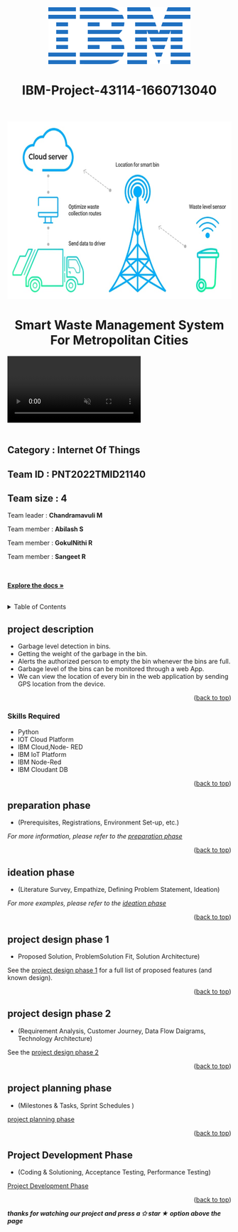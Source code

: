 <!-- Improved compatibility of back to top link: See: https://github.com/IBM-EPBL/IBM-Project-29695-1660128572 -->
<a name="readme-top"></a>
<!--
*** Thanks for checking out the Best-README-Template. If you have a suggestion
*** that would make this better, please fork the repo and create a pull request
*** or simply open an issue with the t  arhhdhgggggvhag "enhancement".
*** Don't forget to give the project a star!
*** Thanks again! Now go create something AMAZING! :D
-->



<!-- PROJECT SHIELDS -->
<!--
*** I'm using markdown "reference style" links for readability.
*** Reference links are enclosed in brackets [ ] instead of parentheses ( ).
*** See the bottom of this document for the declaration of the reference variables
*** for contributors-url, forks-url, etc. This is an optional, concise syntax you may use.
*** https://www.markdownguide.org/basic-syntax/#reference-style-links
-->




<!-- PROJECT LOGO -->
<br />
<br />
<div align="center">
<img src="https://github.com/Arunprasath2002/Smart-Waste-Management-System-For-Metropolitan-Cities/blob/main/IBM_logo.svg.png" alt="Logo" width="320" height="128" style="max-width: 100%;">
  </a>


  <h1 align="center">IBM-Project-43114-1660713040</h1>
  
  <br />
<br />
<div align="center">
<img src="https://github.com/Arunprasath2002/Smart-Waste-Management-System-For-Metropolitan-Cities/blob/main/smart%20waste%20management%20for%20metropolitan%20cities.jpg" alt="Logo" width="700" height="400" style="max-width: 100%;">
  </a>
 

  <p align="center">
    <h1>Smart Waste Management System For Metropolitan Cities</h1>
    <div align="left">
    <video src="https://user-images.githubusercontent.com/114855932/197398151-8f971945-c7da-4286-9b66-31cb02a43abf.mp4" data-canonical-src="https://user-images.githubusercontent.com/114855932/197398151-8f971945-c7da-4286-9b66-31cb02a43abf.mp4" controls="controls" muted="muted" class="d-block rounded-bottom-2 border-top width-fit" style="max-height:640px;">

  </video>
    <br />
     <br />
    <div align="left">
   <h2>Category : <strong>Internet Of Things</strong> </h2>
  <h2>Team ID : <strong>PNT2022TMID21140</strong></h2>
  <h2>Team size : <strong>4</strong></h2>
      <p>Team leader : <strong>Chandramavuli M</strong></p>
      <p>Team member : <strong>Abilash S</strong></p>
      <p>Team member : <strong>GokulNithi R</strong></p>
      <p>Team member : <strong>Sangeet R</strong></p>
   <br />
    <br />
    <a href="https://github.com/IBM-EPBL/IBM-Project-29695-1660128572"><strong>Explore the docs »</strong></a>
    <br />
    <br />
   
  </p>
</div>



<!-- TABLE OF CONTENTS -->
<details>
  <summary>Table of Contents</summary>
  <ol>
    <li>
      <a href="#Project Description:">Project Description:t</a>
      <ul>
        <li><a href="#Skills Required:">Skills Required:</a></li>
      </ul>
    </li>
    <li>
      <a href="#preparation phase">preparation phase</a>
      </li>
    <li><a href="#ideation phase">ideation phase</a></li>
    <li><a href="#project design phase 1">project design phase 1</a></li>
    <li><a href="#project design phase 2">project design phase 2</a></li>
    <li><a href="#project planning phase">project planning phase</a></li>
    <li><a href="#project development phase">project development phase</a></li>
   </ol>
</details>



<!-- ABOUT THE PROJECT -->
## project description



* Garbage level detection in bins.
* Getting the weight of the garbage in the bin. 
* Alerts the authorized person to empty the bin whenever the bins are full.
* Garbage level of the bins can be monitored through a web App.
* We can view the location of every bin in the web application by sending GPS location from the device.



<p align="right">(<a href="#readme-top">back to top</a>)</p>



### Skills Required

* Python
* IOT Cloud Platform 
* IBM Cloud,Node- RED
* IBM IoT Platform
* IBM Node-Red
* IBM Cloudant DB

<p align="right">(<a href="#readme-top">back to top</a>)</p>



<!-- GETTING STARTED -->
## preparation phase

* (Prerequisites, Registrations,
Environment Set-up, etc.)

_For more information, please refer to the [preparation phase](https://github.com/IBM-EPBL/IBM-Project-29695-1660128572/tree/main/Ideation_Phase)_

<p align="right">(<a href="#readme-top">back to top</a>)</p>


<!-- USAGE EXAMPLES -->
## ideation phase

* (Literature
Survey, Empathize, Defining
Problem Statement, Ideation)

_For more examples, please refer to the [ideation phase](https://github.com/IBM-EPBL/IBM-Project-43114-1660713040/tree/main/Ideation%20Phase)_

<p align="right">(<a href="#readme-top">back to top</a>)</p>



<!-- ROADMAP -->
## project design phase 1

* Proposed Solution, ProblemSolution Fit, Solution Architecture)

See the [project design phase 1](https://github.com/IBM-EPBL/IBM-Project-29695-1660128572/tree/main/Project%20Design%20Phase%20-%20I) for a full list of proposed features (and known design).

<p align="right">(<a href="#readme-top">back to top</a>)</p>



<!-- CONTRIBUTING -->
## project design phase 2

* (Requirement Analysis, Customer
Journey, Data Flow Daigrams,
Technology Architecture)

See the [project design phase 2](https://github.com/IBM-EPBL/IBM-Project-29695-1660128572/tree/main/Project%20Design%20Phase%20-%20II)

<p align="right">(<a href="#readme-top">back to top</a>)</p>



<!-- LICENSE -->
## project planning phase

* (Milestones & Tasks, Sprint
Schedules )

 [project planning phase](https://github.com/IBM-EPBL/IBM-Project-29695-1660128572/tree/main/Project%20Planning%20Phase)


<p align="right">(<a href="#readme-top">back to top</a>)</p>






<!-- ACKNOWLEDGMENTS -->
## Project Development Phase

* (Coding & Solutioning, Acceptance
Testing, Performance Testing)

[Project Development Phase](https://github.com/IBM-EPBL/IBM-Project-29695-1660128572/tree/main/Project%20Development%20Phase)


<p align="right">(<a href="#readme-top">back to top</a>)</p>


<em><strong>thanks for watching our project and press a ✩ star ★ option above the page</strong></em>
